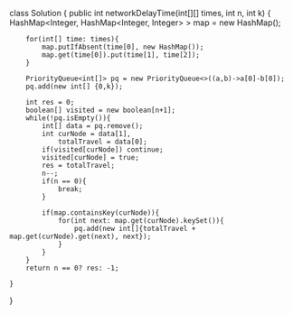 class Solution {
    public int networkDelayTime(int[][] times, int n, int k) {
        HashMap<Integer, HashMap<Integer, Integer> > map = new HashMap();
        
        for(int[] time: times){
            map.putIfAbsent(time[0], new HashMap());
            map.get(time[0]).put(time[1], time[2]);
        }
        
        PriorityQueue<int[]> pq = new PriorityQueue<>((a,b)->a[0]-b[0]);
        pq.add(new int[] {0,k});
        
        int res = 0;
        boolean[] visited = new boolean[n+1];
        while(!pq.isEmpty()){
            int[] data = pq.remove();
            int curNode = data[1],
                totalTravel = data[0];
            if(visited[curNode]) continue;
            visited[curNode] = true;
            res = totalTravel;
            n--;
            if(n == 0){
                break;
            }
            
            if(map.containsKey(curNode)){
                for(int next: map.get(curNode).keySet()){
                    pq.add(new int[]{totalTravel + map.get(curNode).get(next), next});
                }
            }
        }
        return n == 0? res: -1;
        
    }
}